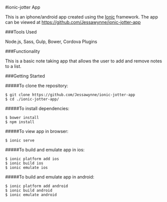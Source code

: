 #ionic-jotter App

This is an iphone/android app created using the [Ionic](http://ionicframework.com/) framework. The app can be viewed at https://github.com/Jessawynne/ionic-jotter-app

###Tools Used 

Node.js, Sass, Gulp, Bower, Cordova Plugins

###Functionality

This is a basic note taking app that allows the user to add and remove notes to a list. 

###Getting Started

#####To clone the repository:

```
$ git clone https://github.com/Jessawynne/ionic-jotter-app
$ cd ./ionic-jotter-app/
```

#####To install dependencies:

``` 
$ bower install
$ npm install
```

#####To view app in browser:

```
$ ionic serve
```

#####To build and emulate app in ios:

```
$ ionic platform add ios
$ ionic build ios
$ ionic emulate ios
```

#####To build and emulate app in android:

```
$ ionic platform add android
$ ionic build android
$ ionic emulate android
```
